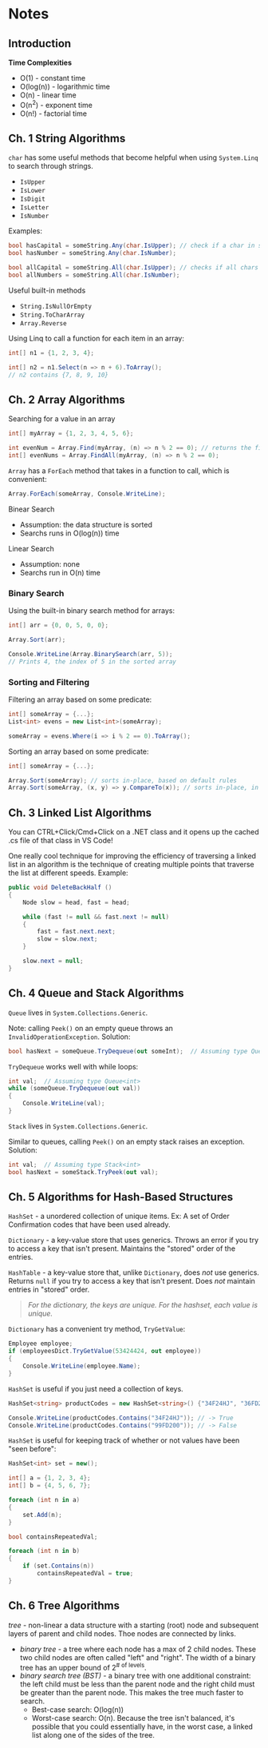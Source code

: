 # Notes

## Introduction

**Time Complexities**

* O(1) - constant time
* O(log(n)) - logarithmic time
* O(n) - linear time
* O(n<sup>2</sup>) - exponent time
* O(n!) - factorial time

## Ch. 1 String Algorithms

`char` has some useful methods that become helpful when using `System.Linq` to search through strings.
* `IsUpper`
* `IsLower`
* `IsDigit`
* `IsLetter`
* `IsNumber`

Examples:

```C#
bool hasCapital = someString.Any(char.IsUpper); // check if a char in string is uppercase
bool hasNumber = someString.Any(char.IsNumber);

bool allCapital = someString.All(char.IsUpper); // checks if all chars in string are uppercase
bool allNumbers = someString.All(char.IsNumber);
```

Useful built-in methods

* `String.IsNullOrEmpty`
* `String.ToCharArray`
*  `Array.Reverse`

Using Linq to call a function for each item in an array:

```C#
int[] n1 = {1, 2, 3, 4};

int[] n2 = n1.Select(n => n + 6).ToArray();
// n2 contains {7, 8, 9, 10}
```

## Ch. 2 Array Algorithms

Searching for a value in an array

```C#
int[] myArray = {1, 2, 3, 4, 5, 6};

int evenNum = Array.Find(myArray, (n) => n % 2 == 0); // returns the first match
int[] evenNums = Array.FindAll(myArray, (n) => n % 2 == 0);
```

`Array` has a `ForEach` method that takes in a function to call, which is convenient: 

```C#
Array.ForEach(someArray, Console.WriteLine);
```

Binear Search

* Assumption: the data structure is sorted 
* Searchs runs in O(log(n)) time

Linear Search

* Assumption: none
* Searchs run in O(n) time

### Binary Search

Using the built-in binary search method for arrays:

```C#
int[] arr = {0, 0, 5, 0, 0};

Array.Sort(arr);

Console.WriteLine(Array.BinarySearch(arr, 5));
// Prints 4, the index of 5 in the sorted array
```

### Sorting and Filtering

Filtering an array based on some predicate:

```C#
int[] someArray = {...};
List<int> evens = new List<int>(someArray);

someArray = evens.Where(i => i % 2 == 0).ToArray();
```

Sorting an array based on some predicate: 

```C#
int[] someArray = {...};

Array.Sort(someArray); // sorts in-place, based on default rules
Array.Sort(someArray, (x, y) => y.CompareTo(x)); // sorts in-place, in reverse order of default
```

## Ch. 3 Linked List Algorithms

You can CTRL+Click/Cmd+Click on a .NET class and it opens up the cached .cs file of that class in VS Code!

One really cool technique for improving the efficiency of traversing a linked list in an algorithm is the technique of creating multiple points that traverse the list at different speeds. Example:

```C#
public void DeleteBackHalf () 
{
    Node slow = head, fast = head;

    while (fast != null && fast.next != null) 
    {
        fast = fast.next.next;
        slow = slow.next;
    }

    slow.next = null;
}
```

## Ch. 4 Queue and Stack Algorithms

`Queue` lives in `System.Collections.Generic`.

Note: calling `Peek()` on an empty queue throws an `InvalidOperationException`. Solution: 

```C#
bool hasNext = someQueue.TryDequeue(out someInt);  // Assuming type Queue<int>
```

`TryDequeue` works well with while loops:

```C#
int val;  // Assuming type Queue<int>
while (someQueue.TryDequeue(out val))  
{
    Console.WriteLine(val);
}
```

`Stack` lives in `System.Collections.Generic`.

Similar to queues, calling `Peek()` on an empty stack raises an exception. Solution: 

```C#
int val;  // Assuming type Stack<int>
bool hasNext = someStack.TryPeek(out val);
```

## Ch. 5 Algorithms for Hash-Based Structures 

`HashSet` - a unordered collection of unique items. Ex: A set of Order Confirmation codes that have been used already. 

`Dictionary` - a key-value store that uses generics. Throws an error if you try to access a key that isn't present. Maintains the "stored" order of the entries.

`HashTable` - a key-value store that, unlike `Dictionary`, does _not_ use generics. Returns `null` if you try to access a key that isn't present. Does _not_ maintain entries in "stored" order.

> _For the dictionary, the keys are unique. For the hashset, each value is unique._

`Dictionary` has a convenient try method, `TryGetValue`:

```C#
Employee employee;
if (employeesDict.TryGetValue(53424424, out employee)) 
{
    Console.WriteLine(employee.Name);
}
```

`HashSet` is useful if you just need a collection of keys. 

```C#
HashSet<string> productCodes = new HashSet<string>() {"34F24HJ", "36FD20J", "8D2FN2R"};

Console.WriteLine(productCodes.Contains("34F24HJ")); // -> True
Console.WriteLine(productCodes.Contains("99FD200")); // -> False
```

`HashSet` is useful for keeping track of whether or not values have been "seen before": 

```C#
HashSet<int> set = new();

int[] a = {1, 2, 3, 4};
int[] b = {4, 5, 6, 7};

foreach (int n in a)
{
    set.Add(n);
} 

bool containsRepeatedVal;

foreach (int n in b)
{
    if (set.Contains(n))
        containsRepeatedVal = true;
}
```

## Ch. 6 Tree Algorithms

_tree_ - non-linear a data structure with a starting (root) node and subsequent layers of parent and child nodes. Thoe nodes are connected by links. 

* _binary tree_ - a tree where each node has a max of 2 child nodes. These two child nodes are often called "left" and "right". The width of a binary tree has an upper bound of 2<sup># of levels</sup>.
* _binary search tree (BST)_ - a binary tree with one additional constraint: the left child must be less than the parent node and the right child must be greater than the parent node. This makes the tree much faster to search. 
    * Best-case search: O(log(n))
    * Worst-case search: O(n). Because the tree isn't balanced, it's possible that you could essentially have, in the worst case, a linked list along one of the sides of the tree.

